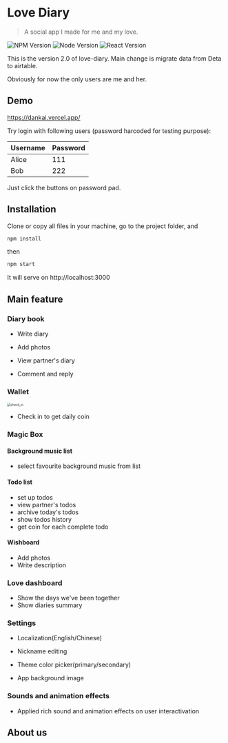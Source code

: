 # Love Diary
> A social app I made for me and my love.

![NPM Version][npm-image]
![Node Version][node-image]
![React Version][react-image]


This is the version 2.0 of love-diary. Main change is migrate data from Deta to airtable.

Obviously for now the only users are me and her.

## Demo

https://dankai.vercel.app/

Try login with following users (password harcoded for testing purpose):

| Username | Password |
| -------- | -------- |
| Alice    | 111      |
| Bob      | 222      |

Just click the buttons on password pad.

## Installation

Clone or copy all files in your machine, go to the project folder, and

```sh
npm install
```
then
```sh
npm start
```

It will serve on http://localhost:3000

## Main feature

### Diary book



* Write diary

* Add photos

* View partner's diary

* Comment and reply

### Wallet

<img src="README.assets/check_in.gif" alt="check_in" style="zoom:50%;" />

* Check in to get daily coin

### Magic Box

#### Background music list

* select favourite background music from list

#### Todo list

* set up todos
* view partner's todos
* archive today's todos
* show todos history
* get coin for each complete todo

#### Wishboard

* Add photos
* Write description

### Love dashboard

* Show the days we've been together
* Show diaries summary

### Settings

* Localization(English/Chinese)

* Nickname editing

* Theme color picker(primary/secondary)

* App background image

### Sounds and animation effects

* Applied rich sound and animation effects on user interactivation

## About us






<!-- Markdown link & img dfn's -->

[npm-image]: https://img.shields.io/badge/npm-v8.5.0-success
[node-image]: https://img.shields.io/badge/node-v16.14.2-success
[react-image]: https://img.shields.io/badge/react-v18.0.0-success

